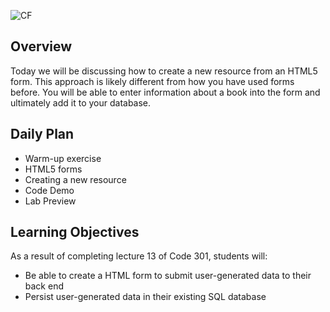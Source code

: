 ![CF](https://i.imgur.com/7v5ASc8.png)

## Overview

Today we will be discussing how to create a new resource from an HTML5 form. This approach is likely different from how you have used forms before. You will be able to enter information about a book into the form and ultimately add it to your database.

## Daily Plan

- Warm-up exercise
- HTML5 forms
- Creating a new resource
- Code Demo
- Lab Preview

## Learning Objectives

<!--
	ABCD:
	  Audience: Program participants
	  Behavior: Expected learning/behavior changes/results
	  Condition:
	    Circumstances that lead to change/result
	    When change/result are expected to occur
	  Degree: How much change occurs (%) for how many participants (#)
	-->

As a result of completing lecture 13 of Code 301, students will:
- Be able to create a HTML form to submit user-generated data to their back end
- Persist user-generated data in their existing SQL database
